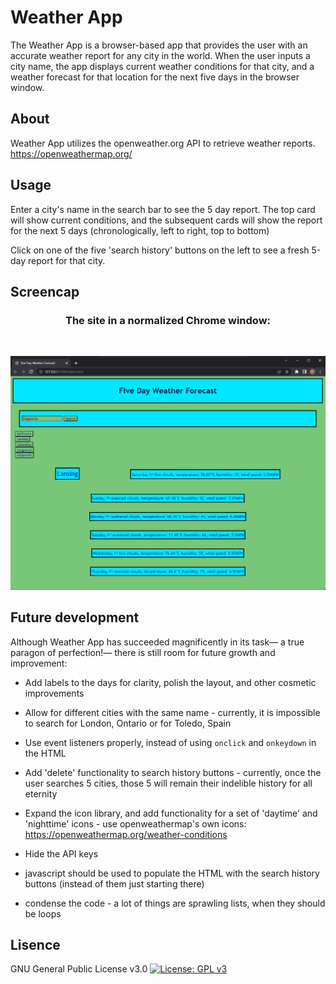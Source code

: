 # Weather App

The Weather App is a browser-based app that provides the user with an accurate weather report for any city in the world. When the user inputs a city name, the app displays current weather conditions for that city, and a weather forecast for that location for the next five days in the browser window.

## About

Weather App utilizes the openweather.org API to retrieve weather reports. https://openweathermap.org/

## Usage

Enter a city's name in the search bar to see the 5 day report. The top card will show current conditions, and the subsequent cards will show the report for the next 5 days (chronologically, left to right, top to bottom)

Click on one of the five 'search history' buttons on the left to see a fresh 5-day report for that city.

## Screencap

<h3 style="text-align: center;">The site in a normalized Chrome window:</h3>
<br />

![screencap](./images/weatherAppScreenCap.png)

## Future development

Although Weather App has succeeded magnificently in its task— a true paragon of perfection!— there is still room for future growth and improvement:

* Add labels to the days for clarity, polish the layout, and other cosmetic improvements

* Allow for different cities with the same name - currently, it is impossible to search for London, Ontario or for Toledo, Spain

* Use event listeners properly, instead of using `onclick` and `onkeydown` in the HTML

* Add 'delete' functionality to search history buttons - currently, once the user searches 5 cities, those 5 will remain their indelible history for all eternity

* Expand the icon library, and add functionality for a set of 'daytime' and 'nighttime' icons - use openweathermap's own icons: https://openweathermap.org/weather-conditions

* Hide the API keys

* javascript should be used to populate the HTML with the search history buttons (instead of them just starting there)

* condense the code - a lot of things are sprawling lists, when they should be loops

## Lisence

GNU General Public License v3.0 [![License: GPL v3](https://img.shields.io/badge/License-GPLv3-blue.svg)](https://www.gnu.org/licenses/gpl-3.0)